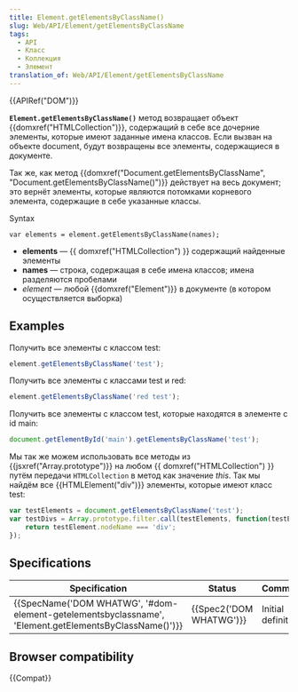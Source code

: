 ```yaml
---
title: Element.getElementsByClassName()
slug: Web/API/Element/getElementsByClassName
tags:
  - API
  - Класс
  - Коллекция
  - Элемент
translation_of: Web/API/Element/getElementsByClassName
---
```


{{APIRef("DOM")}}

**`Element.getElementsByClassName()`** метод возвращает объект {{domxref("HTMLCollection")}}, содержащий в себе все дочерние элементы, которые имеют заданные имена классов. Если вызван на объекте document, будут возвращены все элементы, содержащиеся в документе.

Так же, как метод {{domxref("Document.getElementsByClassName", "Document.getElementsByClassName()")}} действует на весь документ; это вернёт элементы, которые являются потомками корневого элемента, содержащие в себе указанные классы.

Syntax

```
var elements = element.getElementsByClassName(names);
```

- **elements** — {{ domxref("HTMLCollection") }} содержащий найденные элементы
- **names** — строка, содержащая в себе имена классов; имена разделяются пробелами
- _element_ — любой {{domxref("Element")}} в документе (в котором осуществляется выборка)

## Examples

Получить все элементы с классом test:

```js
element.getElementsByClassName('test');
```

Получить все элементы с классами test и red:

```js
element.getElementsByClassName('red test');
```

Получить все элементы с классом test, которые находятся в элементе с id main:

```js
document.getElementById('main').getElementsByClassName('test');
```

Мы так же можем использовать все методы из {{jsxref("Array.prototype")}} на любом {{ domxref("HTMLCollection") }} путём передачи `HTMLCollection` в метод как значение _this_. Так мы найдём все {{HTMLElement("div")}} элементы, которые имеют класс test:

```js
var testElements = document.getElementsByClassName('test');
var testDivs = Array.prototype.filter.call(testElements, function(testElement){
    return testElement.nodeName === 'div';
});
```

## Specifications

| Specification                                                                                                                            | Status                           | Comment            |
| ---------------------------------------------------------------------------------------------------------------------------------------- | -------------------------------- | ------------------ |
| {{SpecName('DOM WHATWG', '#dom-element-getelementsbyclassname', 'Element.getElementsByClassName()')}} | {{Spec2('DOM WHATWG')}} | Initial definition |

## Browser compatibility

{{Compat}}
